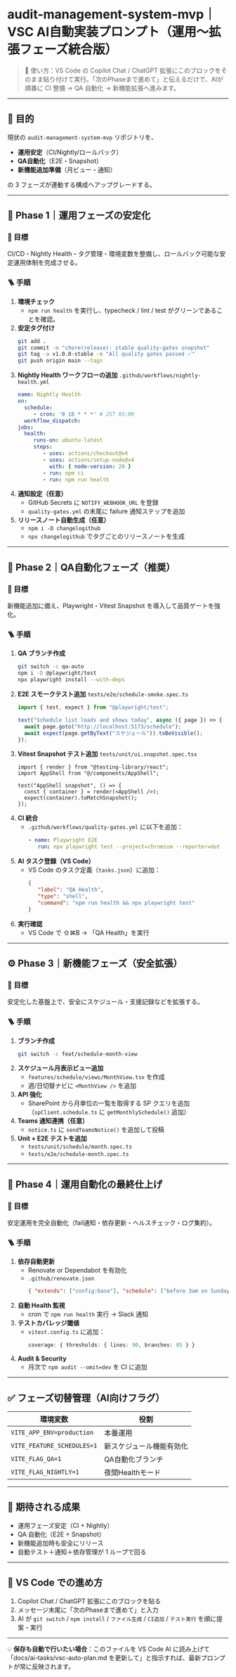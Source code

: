 # audit-management-system-mvp｜VSC AI自動実装プロンプト（運用〜拡張フェーズ統合版）

> 🧠 使い方：VS Code の Copilot Chat / ChatGPT 拡張にこのブロックをそのまま貼り付けて実行。「次のPhaseまで進めて」と伝えるだけで、AIが順番に CI 整備 → QA 自動化 → 新機能拡張へ進みます。

---

## 🎯 目的

現状の `audit-management-system-mvp` リポジトリを、

- **運用安定**（CI/Nightly/ロールバック）
- **QA自動化**（E2E・Snapshot）
- **新機能追加準備**（月ビュー・通知）

の 3 フェーズが連動する構成へアップグレードする。

---

## 🩵 Phase 1｜運用フェーズの安定化

### 🎯 目標
CI/CD・Nightly Health・タグ管理・環境変数を整備し、ロールバック可能な安定運用体制を完成させる。

### 🪜 手順
1. **環境チェック**
	- `npm run health` を実行し、typecheck / lint / test がグリーンであることを確認。
2. **安定タグ付け**
	```bash
	git add .
	git commit -m "chore(release): stable quality-gates snapshot"
	git tag -a v1.0.0-stable -m "All quality gates passed ✅"
	git push origin main --tags
	```
3. **Nightly Health ワークフローの追加**
	`.github/workflows/nightly-health.yml`
	```yaml
	name: Nightly Health
	on:
	  schedule:
		 - cron: '0 18 * * *' # JST 03:00
	  workflow_dispatch:
	jobs:
	  health:
		 runs-on: ubuntu-latest
		 steps:
			- uses: actions/checkout@v4
			- uses: actions/setup-node@v4
			  with: { node-version: 20 }
			- run: npm ci
			- run: npm run health
	```
4. **通知設定（任意）**
	- GitHub Secrets に `NOTIFY_WEBHOOK_URL` を登録
	- `quality-gates.yml` の末尾に failure 通知ステップを追加
5. **リリースノート自動生成（任意）**
	- `npm i -D changelogithub`
	- `npx changelogithub` でタグごとのリリースノートを生成

---

## 🧪 Phase 2｜QA自動化フェーズ（推奨）

### 🎯 目標
新機能追加に備え、Playwright・Vitest Snapshot を導入して品質ゲートを強化。

### 🪜 手順
1. **QA ブランチ作成**
	```bash
	git switch -c qa-auto
	npm i -D @playwright/test
	npx playwright install --with-deps
	```
2. **E2E スモークテスト追加**
	`tests/e2e/schedule-smoke.spec.ts`
	```ts
	import { test, expect } from "@playwright/test";

	test("Schedule list loads and shows today", async ({ page }) => {
	  await page.goto("http://localhost:5173/schedule");
	  await expect(page.getByText("スケジュール")).toBeVisible();
	});
	```
3. **Vitest Snapshot テスト追加**
	`tests/unit/ui.snapshot.spec.tsx`
	```tsx
	import { render } from "@testing-library/react";
	import AppShell from "@/components/AppShell";

	test("AppShell snapshot", () => {
	  const { container } = render(<AppShell />);
	  expect(container).toMatchSnapshot();
	});
	```
4. **CI 統合**
	- `.github/workflows/quality-gates.yml` に以下を追加：
	  ```yaml
	  - name: Playwright E2E
		 run: npx playwright test --project=chromium --reporter=dot
	  ```
5. **AI タスク登録（VS Code）**
	- VS Code のタスク定義（`tasks.json`）に追加：
	  ```json
	  {
		 "label": "QA Health",
		 "type": "shell",
		 "command": "npm run health && npx playwright test"
	  }
	  ```
6. **実行確認**
	- VS Code で ⇧⌘B → 「QA Health」を実行

---

## ⚙️ Phase 3｜新機能フェーズ（安全拡張）

### 🎯 目標
安定化した基盤上で、安全にスケジュール・支援記録などを拡張する。

### 🪜 手順
1. **ブランチ作成**
	```bash
	git switch -c feat/schedule-month-view
	```
2. **スケジュール月表示ビュー追加**
	- `features/schedule/views/MonthView.tsx` を作成
	- 週/日切替ナビに `<MonthView />` を追加
3. **API 強化**
	- SharePoint から月単位の一覧を取得する SP クエリを追加（`spClient.schedule.ts` に `getMonthlySchedule()` 追加）
4. **Teams 通知連携（任意）**
	- `notice.ts` に `sendTeamsNotice()` を追加して投稿
5. **Unit + E2E テストを追加**
	- `tests/unit/schedule/month.spec.ts`
	- `tests/e2e/schedule-month.spec.ts`

---

## 🧭 Phase 4｜運用自動化の最終仕上げ

### 🎯 目標
安定運用を完全自動化（fail通知・依存更新・ヘルスチェック・ログ集約）。

### 🪜 手順
1. **依存自動更新**
	- Renovate or Dependabot を有効化
	- `.github/renovate.json`
	  ```json
	  { "extends": ["config:base"], "schedule": ["before 3am on Sunday"] }
	  ```
2. **自動 Health 監視**
	- cron で `npm run health` 実行 → Slack 通知
3. **テストカバレッジ閾値**
	- `vitest.config.ts` に追加：
	  ```ts
	  coverage: { thresholds: { lines: 90, branches: 85 } }
	  ```
4. **Audit & Security**
	- 月次で `npm audit --omit=dev` を CI に追加

---

## ✅ フェーズ切替管理（AI向けフラグ）

| 環境変数 | 役割 |
| --- | --- |
| `VITE_APP_ENV=production` | 本番運用 |
| `VITE_FEATURE_SCHEDULES=1` | 新スケジュール機能有効化 |
| `VITE_FLAG_QA=1` | QA自動化ブランチ |
| `VITE_FLAG_NIGHTLY=1` | 夜間Healthモード |

---

## 📘 期待される成果

- 運用フェーズ安定（CI + Nightly）
- QA 自動化（E2E + Snapshot）
- 新機能追加時も安全にリリース
- 自動テスト＋通知＋依存管理が 1 ループで回る

---

## 🔧 VS Code での進め方

1. Copilot Chat / ChatGPT 拡張にこのブロックを貼る
2. メッセージ末尾に「次のPhaseまで進めて」と入力
3. AI が `git switch` / `npm install` / `ファイル生成` / `CI追加` / `テスト実行` を順に提案・実行

---

💡 **保存も自動で行いたい場合**：このファイルを VS Code AI に読み上げて「docs/ai-tasks/vsc-auto-plan.md を更新して」と指示すれば、最新プロンプトが常に反映されます。
